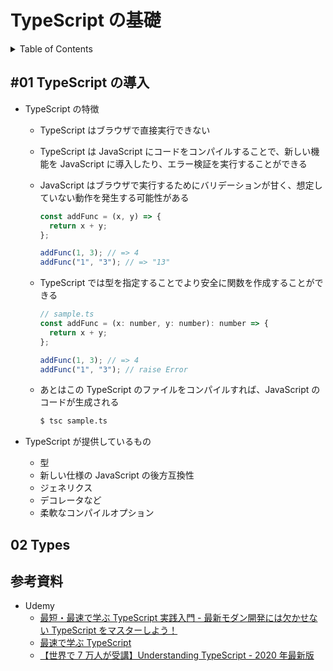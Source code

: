 # TypeScript の基礎

<!-- START doctoc generated TOC please keep comment here to allow auto update -->
<!-- DON'T EDIT THIS SECTION, INSTEAD RE-RUN doctoc TO UPDATE -->
<details>
<summary>Table of Contents</summary>

- [&#035;01 TypeScript の導入](#01-typescript-%E3%81%AE%E5%B0%8E%E5%85%A5)
- [02 Types](#02-types)
- [参考資料](#%E5%8F%82%E8%80%83%E8%B3%87%E6%96%99)

</details>
<!-- END doctoc generated TOC please keep comment here to allow auto update -->

## #01 TypeScript の導入

- TypeScript の特徴

  - TypeScript はブラウザで直接実行できない
  - TypeScript は JavaScript にコードをコンパイルすることで、新しい機能を JavaScript に導入したり、エラー検証を実行することができる
  - JavaScript はブラウザで実行するためにバリデーションが甘く、想定していない動作を発生する可能性がある

    ```js
    const addFunc = (x, y) => {
      return x + y;
    };

    addFunc(1, 3); // => 4
    addFunc("1", "3"); // => "13"
    ```

  - TypeScript では型を指定することでより安全に関数を作成することができる

    ```js
    // sample.ts
    const addFunc = (x: number, y: number): number => {
      return x + y;
    };

    addFunc(1, 3); // => 4
    addFunc("1", "3"); // raise Error
    ```

  - あとはこの TypeScript のファイルをコンパイルすれば、JavaScript のコードが生成される

    ```bash
    $ tsc sample.ts
    ```

- TypeScript が提供しているもの

  - 型
  - 新しい仕様の JavaScript の後方互換性
  - ジェネリクス
  - デコレータなど
  - 柔軟なコンパイルオプション

## 02 Types

## 参考資料

- Udemy
  - [最短・最速で学ぶ TypeScript 実践入門 - 最新モダン開発には欠かせない TypeScript をマスターしよう！](https://www.udemy.com/course/typescript-typescript/)
  - [最速で学ぶ TypeScript](https://www.udemy.com/course/typescript-react-frontend/)
  - [【世界で 7 万人が受講】Understanding TypeScript - 2020 年最新版](https://nssol.udemy.com/course/understanding-typescript-jp/)
